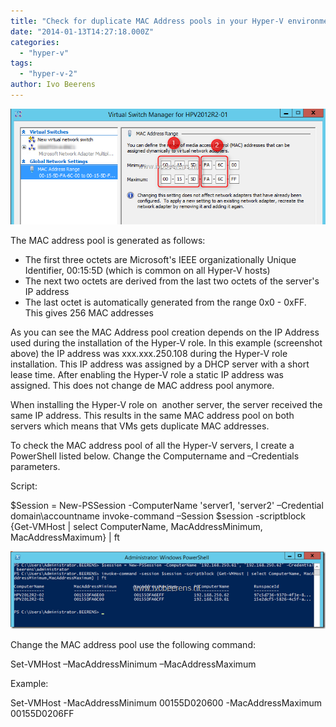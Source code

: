 ```yaml
---
title: "Check for duplicate MAC Address pools in your Hyper-V environment"
date: "2014-01-13T14:27:18.000Z"
categories: 
  - "hyper-v"
tags: 
  - "hyper-v-2"
author: Ivo Beerens
---
```


[![image[16]](images/image16_thumb.png "image[16]")](images/image16.png)

The MAC address pool is generated as follows:

- The first three octets are Microsoft's IEEE organizationally Unique Identifier, 00:15:5D (which is common on all Hyper-V hosts)
- The next two octets are derived from the last two octets of the server's IP address
- The last octet is automatically generated from the range 0x0 - 0xFF. This gives 256 MAC addresses

As you can see the MAC Address pool creation depends on the IP Address used during the installation of the Hyper-V role. In this example (screenshot above) the IP address was xxx.xxx.250.108 during the Hyper-V role installation. This IP address was assigned by a DHCP server with a short lease time. After enabling the Hyper-V role a static IP address was assigned. This does not change de MAC address pool anymore.

When installing the Hyper-V role on  another server, the server received the same IP address. This results in the same MAC address pool on both servers which means that VMs gets duplicate MAC addresses.

To check the MAC address pool of all the Hyper-V servers, I create a PowerShell listed below. Change the Computername and –Credentials parameters.

Script:

$Session = New-PSSession -ComputerName 'server1, 'server2' –Credential domain\\accountname 
invoke-command –Session $session -scriptblock {Get-VMHost | select ComputerName, MacAddressMinimum, MacAddressMaximum} | ft

[![image](images/image_thumb.png "image")](images/image.png)

Change the MAC address pool use the following command:

Set-VMHost –MacAddressMinimum –MacAddressMaximum 

Example:

Set-VMHost -MacAddressMinimum 00155D020600 -MacAddressMaximum 00155D0206FF



